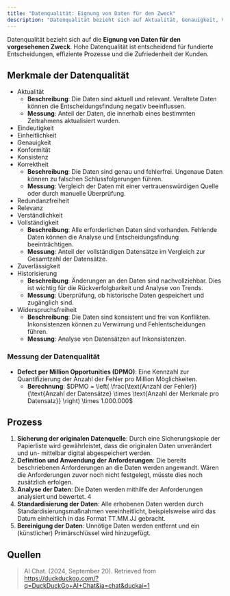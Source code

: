 ```yaml
---
title: "Datenqualität: Eignung von Daten für den Zweck"
description: "Datenqualität bezieht sich auf Aktualität, Genauigkeit, Vollständigkeit und Konsistenz von Daten. Merkmale sind Eindeutigkeit, Konformität und Widerspruchsfreiheit. Messung erfolgt mit DPMO. Prozess umfasst Sicherung, Analyse, Standardisierung und Bereinigung."
---
```


Datenqualität bezieht sich auf die **Eignung von Daten für den vorgesehenen Zweck**. Hohe Datenqualität ist entscheidend für fundierte Entscheidungen, effiziente Prozesse und die Zufriedenheit der Kunden.

## Merkmale der Datenqualität
- Aktualität
	- **Beschreibung**: Die Daten sind aktuell und relevant. Veraltete Daten können die Entscheidungsfindung negativ beeinflussen.
	- **Messung**: Anteil der Daten, die innerhalb eines bestimmten Zeitrahmens aktualisiert wurden.
- Eindeutigkeit
- Einheitlichkeit
- Genauigkeit
- Konformität
- Konsistenz
- Korrektheit
	- **Beschreibung**: Die Daten sind genau und fehlerfrei. Ungenaue Daten können zu falschen Schlussfolgerungen führen.
	- **Messung**: Vergleich der Daten mit einer vertrauenswürdigen Quelle oder durch manuelle Überprüfung.
- Redundanzfreiheit
- Relevanz
- Verständlichkeit
- Vollständigkeit
	- **Beschreibung**: Alle erforderlichen Daten sind vorhanden. Fehlende Daten können die Analyse und Entscheidungsfindung beeinträchtigen.
	- **Messung**: Anteil der vollständigen Datensätze im Vergleich zur Gesamtzahl der Datensätze.
- Zuverlässigkeit
- Historisierung
	- **Beschreibung**: Änderungen an den Daten sind nachvollziehbar. Dies ist wichtig für die Rückverfolgbarkeit und Analyse von Trends.
	- **Messung**: Überprüfung, ob historische Daten gespeichert und zugänglich sind.
- Widerspruchsfreiheit
	- **Beschreibung**: Die Daten sind konsistent und frei von Konflikten. Inkonsistenzen können zu Verwirrung und Fehlentscheidungen führen.
	- **Messung**: Analyse von Datensätzen auf Inkonsistenzen.

### Messung der Datenqualität
- **Defect per Million Opportunities (DPMO)**: Eine Kennzahl zur Quantifizierung der Anzahl der Fehler pro Million Möglichkeiten. 
  - **Berechnung**: 
  $DPMO = \left( \frac{\text{Anzahl der Fehler}}{\text{Anzahl der Datensätze} \times \text{Anzahl der Merkmale pro Datensatz}} \right) \times 1.000.000$

## Prozess
 1. **Sicherung der originalen Datenquelle**: Durch eine Sicherungskopie der Papierliste wird gewährleistet, dass die originalen Daten unverändert und un- mittelbar digital abgespeichert werden. 
 2. **Definition und Anwendung der Anforderungen**: Die bereits beschriebenen Anforderungen an die Daten werden angewandt. Wären die Anforderungen zuvor noch nicht festgelegt, müsste dies noch zusätzlich erfolgen. 
 3. **Analyse der Daten**: Die Daten werden mithilfe der Anforderungen analysiert und bewertet. 4
 4. **Standardisierung der Daten**: Alle erhobenen Daten werden durch Standardisierungsmaßnahmen vereinheitlicht, beispielsweise wird das Datum einheitlich in das Format TT.MM.JJ gebracht. 
 5. **Bereinigung der Daten**: Unnötige Daten werden entfernt und ein (künstlicher) Primärschlüssel wird hinzugefügt.

## Quellen
> AI Chat. (2024, September 20). Retrieved from https://duckduckgo.com/?q=DuckDuckGo+AI+Chat&ia=chat&duckai=1